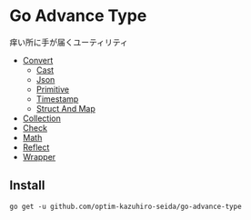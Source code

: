 # Go Advance Type

痒い所に手が届くユーティリティ

* [Convert](./convert) 
    * [Cast](./convert/exhange_any2.go)
    * [Json](./convert/exchange_json.go)
    * [Primitive](./convert/exchange_primitive.go)
    * [Timestamp](./convert/exchange_timestamp.go)
    * [Struct And Map](./convert/exchange_struct.go)
* [Collection](./collection)
* [Check](./check)
* [Math](./math)
* [Reflect](./ref)
* [Wrapper](./wrapper)

## Install

```shell
go get -u github.com/optim-kazuhiro-seida/go-advance-type
```

